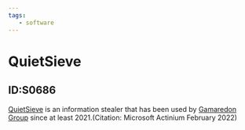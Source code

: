 ```yaml
---
tags:
   - software
---
```

# QuietSieve
## ID:S0686
[QuietSieve](/mitre/software/S0686) is an information stealer that has been used by [Gamaredon Group](/mitre/groups/G0047) since at least 2021.(Citation: Microsoft Actinium February 2022)
